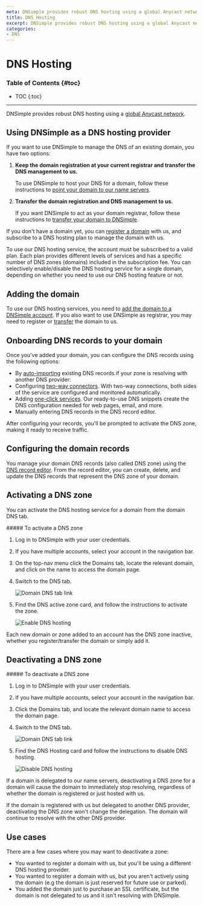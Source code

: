```yaml
---
meta: DNSimple provides robust DNS hosting using a global Anycast network.
title: DNS Hosting
excerpt: DNSimple provides robust DNS hosting using a global Anycast network.
categories:
- DNS
---
```


# DNS Hosting

### Table of Contents {#toc}

* TOC
{:toc}

---

DNSimple provides robust DNS hosting using a [global Anycast network](/articles/anycast).


## Using DNSimple as a DNS hosting provider

If you want to use DNSimple to manage the DNS of an existing domain, you have two options:

1.  **Keep the domain registration at your current registrar and transfer the DNS management to us.**

    To use DNSimple to host your DNS for a domain, follow these instructions to [point your domain to our name servers](/articles/delegating-dnsimple-hosted).

1.  **Transfer the domain registration and DNS management to us.**

    If you want DNSimple to act as your domain registrar, follow these instructions to [transfer your domain to DNSimple](/articles/transferring-domain).

If you don't have a domain yet, you can [register a domain](https://dnsimple.com/tlds) with us, and subscribe to a DNS hosting plan to manage the domain with us.

To use our DNS hosting service, the account must be subscribed to a valid plan. Each plan provides different levels of services and has a specific number of DNS zones (domains) included in the subscription fee. You can selectively enable/disable the DNS hosting service for a single domain, depending on whether you need to use our DNS hosting feature or not.


## Adding the domain

To use our DNS hosting services, you need to [add the domain to a DNSimple account](/articles/adding-domain). If you also want to use DNSimple as registrar, you may need to register or [transfer](/articles/transferring-domain) the domain to us.

## Onboarding DNS records to your domain

Once you've added your domain, you can configure the DNS records using the following options:

- By [auto-importing](https://support.dnsimple.com/articles/auto-import-dns/) existing DNS records if your zone is resolving with another DNS provider:
- Configuring [two-way connectors](https://support.dnsimple.com/categories/connectors/). With two-way connections, both sides of the service are configured and monitored automatically.
- Adding [one-click services](https://support.dnsimple.com/categories/services/). Our ready-to-use DNS snippets create the DNS configuration needed for web pages, email, and more.
- Manually entering DNS records in the DNS record editor.

After configuring your records, you'll be prompted to activate the DNS zone, making it ready to receive traffic.

## Configuring the domain records

You manage your domain DNS records (also called DNS zone) using the [DNS record editor](/articles/record-editor). From the record editor, you can create, delete, and update the DNS records that represent the DNS zone of your domain.


## Activating a DNS zone

You can activate the DNS hosting service for a domain from the domain DNS tab.

<div class="section-steps" markdown="1">
##### To activate a DNS zone

1.  Log in to DNSimple with your user credentials.
1.  If you have multiple accounts, select your account in the navigation bar.
1.  On the top-nav menu click the <label>Domains</label> tab, locate the relevant domain, and click on the name to access the domain page.
1.  Switch to the <label>DNS</label> tab.

    ![Domain DNS tab link](/files/domain-tab-dns-link.png)

1.  Find the <label>DNS active zone</label> card, and follow the instructions to activate the zone.

    ![Enable DNS hosting](/files/domain-dns-hosting-enable.png)

</div>

Each new domain or zone added to an account has the DNS zone inactive, whether you register/transfer the domain or simply add it.


## Deactivating a DNS zone

<div class="section-steps" markdown="1">
##### To deactivate a DNS zone

1.  Log in to DNSimple with your user credentials.
1.  If you have multiple accounts, select your account in the navigation bar.
1.  Click the <label>Domains</label> tab, and locate the relevant domain name to access the domain page.
1.  Switch to the <label>DNS</label> tab.

    ![Domain DNS tab link](/files/domain-tab-dns-link.png)

1.  Find the <label>DNS Hosting</label> card and follow the instructions to disable DNS hosting.

    ![Disable DNS hosting](/files/domain-dns-hosting-disable.png)

</div>

If a domain is delegated to our name servers, deactivating a DNS zone for a domain will cause the domain to immediately stop resolving, regardless of whether the domain is registered or just hosted with us.

If the domain is registered with us but delegated to another DNS provider, deactivating the DNS zone won't change the delegation. The domain will continue to resolve with the other DNS provider.


## Use cases

There are a few cases where you may want to deactivate a zone:

- You wanted to register a domain with us, but you'll be using a different DNS hosting provider.
- You wanted to register a domain with us, but you aren't actively using the domain (e.g the domain is just reserved for future use or parked).
- You added the domain just to purchase an SSL certificate, but the domain is not delegated to us and it isn't resolving with DNSimple.
